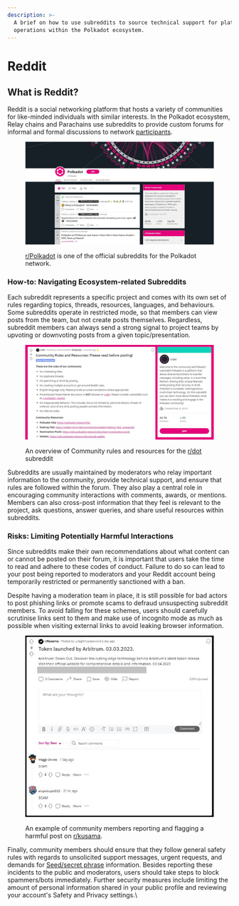 ```yaml
---
description: >-
  A brief on how to use subreddits to source technical support for platforms'
  operations within the Polkadot ecosystem.
---
```


# Reddit

## What is Reddit?

Reddit is a social networking platform that hosts a variety of communities for like-minded individuals with similar interests. In the Polkadot ecosystem, Relay chains and Parachains use subreddits to provide custom forums for informal and formal discussions to network [participants](../5.regulations/networks/participation.md).

<figure><img src="../../.gitbook/assets/S_RPolkadot.JPG" alt="A view of the landing page of r/Polkadot, one of the official subreddits for the Polkadot network community."><figcaption><p><a href="https://www.reddit.com/r/Polkadot/">r/Polkadot</a> is one of the official subreddits for the Polkadot network.</p></figcaption></figure>



### How-to: Navigating Ecosystem-related Subreddits

Each subreddit represents a specific project and comes with its own set of rules regarding topics, threads, resources, languages, and behaviours. Some subreddits operate in restricted mode, so that members can view posts from the team, but not create posts themselves. Regardless, subreddit members can always send a strong signal to project teams by upvoting or downvoting posts from a given topic/presentation.

<figure><img src="../../.gitbook/assets/S_RDot.JPG" alt="A view of community rules and resources available for r/dot, a subreddit for Polkadot network."><figcaption><p>An overview of Community rules and resources for the <a href="https://www.reddit.com/r/dot/">r/dot</a> subreddit</p></figcaption></figure>

Subreddits are usually maintained by moderators who relay important information to the community, provide technical support, and ensure that rules are followed within the forum. They also play a central role in encouraging community interactions with comments, awards, or mentions. Members can also cross-post information that they feel is relevant to the project, ask questions, answer queries, and share useful resources within subreddits.

&#x20;

### Risks: Limiting Potentially Harmful Interactions

Since subreddits make their own recommendations about what content can or cannot be posted on their forum, it is important that users take the time to read and adhere to these codes of conduct. Failure to do so can lead to your post being reported to moderators and your Reddit account being temporarily restricted or permanently sanctioned with a ban.

Despite having a moderation team in place, it is still possible for bad actors to post phishing links or promote scams to defraud unsuspecting subreddit members. To avoid falling for these schemes, users should carefully scrutinise links sent to them and make use of incognito mode as much as possible when visiting external links to avoid leaking browser information.

<figure><img src="../../.gitbook/assets/S_RKusama.JPG" alt="A screenshot showing community members of r/kusama flagging and reporting a scam and its harmful link."><figcaption><p>An example of community members reporting and flagging a harmful post on <a href="https://www.reddit.com/r/Kusama/">r/kusama</a>. </p></figcaption></figure>

Finally, community members should ensure that they follow general safety rules with regards to unsolicited support messages, urgent requests, and demands for [Seed/secret phrase](../2.storage/seed-secret-phrases.md) information. Besides reporting these incidents to the public and moderators, users should take steps to block spammers/bots immediately. Further security measures include limiting the amount of personal information shared in your public profile and reviewing your account's Safety and Privacy settings.\
